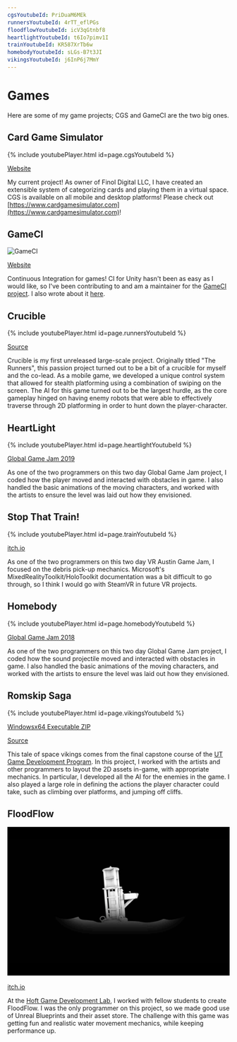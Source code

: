 ```yaml
---
cgsYoutubeId: PriDuaM6MEk
runnersYoutubeId: 4rTT_eflPGs
floodflowYoutubeId: icV3qGtnbf8
heartlightYoutubeId: t6Io7pimv1I
trainYoutubeId: KR587XrTb6w
homebodyYoutubeId: sLGs-B7t3JI
vikingsYoutubeId: j6InP6j7MmY
---
```


# Games

Here are some of my game projects; CGS and GameCI are the two big ones.

## Card Game Simulator

{% include youtubePlayer.html id=page.cgsYoutubeId %}

[Website](https://www.cardgamesimulator.com)

My current project! 
As owner of Finol Digital LLC, I have created an extensible system of categorizing cards and playing them in a virtual space. 
CGS is available on all mobile and desktop platforms! 
Please check out [https://www.cardgamesimulator.com](https://www.cardgamesimulator.com)!

## GameCI

![GameCI](assets/img/game-ci-brand-logo-wordmark.svg)

[Website](https://game.ci/)

Continuous Integration for games! 
CI for Unity hasn't been as easy as I would like, so I've been contributing to and am a maintainer for the [GameCI project](https://game.ci/). 
I also wrote about it [here](gameci-1_intro.html).

## Crucible

{% include youtubePlayer.html id=page.runnersYoutubeId %}

[Source](https://github.com/davidmfinol/Crucible) 

Crucible is my first unreleased large-scale project. 
Originally titled "The Runners", this passion project turned out to be a bit of a crucible for myself and the co-lead. 
As a mobile game, we developed a unique control system that allowed for stealth platforming using a combination of swiping on the screen. 
The AI for this game turned out to be the largest hurdle, as the core gameplay hinged on having enemy robots that were able to effectively traverse through 2D platforming in order to hunt down the player-character.

## HeartLight

{% include youtubePlayer.html id=page.heartlightYoutubeId %}

[Global Game Jam 2019](https://globalgamejam.org/2019/games/heart-light)

As one of the two programmers on this two day Global Game Jam project, I coded how the player moved and interacted with obstacles in game. 
I also handled the basic animations of the moving characters, and worked with the artists to ensure the level was laid out how they envisioned.

## Stop That Train!

{% include youtubePlayer.html id=page.trainYoutubeId %}

[itch.io](https://davidmfinol.itch.io/stop-that-train)

As one of the two programmers on this two day VR Austin Game Jam, I focused on the debris pick-up mechanics. 
Microsoft's MixedRealityToolkit/HoloToolkit documentation was a bit difficult to go through, so I think I would go with SteamVR in future VR projects.

## Homebody

{% include youtubePlayer.html id=page.homebodyYoutubeId %}

[Global Game Jam 2018](https://globalgamejam.org/2018/games/homebody)

As one of the two programmers on this two day Global Game Jam project, I coded how the sound projectile moved and interacted with obstacles in game. 
I also handled the basic animations of the moving characters, and worked with the artists to ensure the level was laid out how they envisioned.

## Romskip Saga

{% include youtubePlayer.html id=page.vikingsYoutubeId %}

[Windowsx64 Executable ZIP](https://drive.google.com/uc?id=12o87ILuhbaI6FuFteKO1Jt7vH8ZgbcnM&export=download)

[Source](https://github.com/davidmfinol/Spikings-A_Tale_Of_Space_Vikings)

This tale of space vikings comes from the final capstone course of the [UT Game Development Program](https://gamedev.utexas.edu/). 
In this project, I worked with the artists and other programmers to layout the 2D assets in-game, with appropriate mechanics. 
In particular, I developed all the AI for the enemies in the game. 
I also played a large role in defining the actions the player character could take, such as climbing over platforms, and jumping off cliffs.

## FloodFlow

![FloodFlow](assets/img/floodflow.png)

[itch.io](https://nlcsc.itch.io/floodflow)

At the [Hoft Game Development Lab](https://www.gamedevelopmentlab.com/), I worked with fellow students to create FloodFlow. 
I was the only programmer on this project, so we made good use of Unreal Blueprints and their asset store. 
The challenge with this game was getting fun and realistic water movement mechanics, while keeping performance up.
